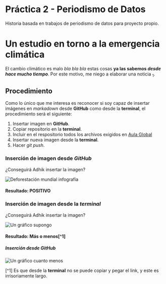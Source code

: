 # Práctica 2 - Periodismo de Datos
Historia basada en trabajos de periodismo de datos para proyecto propio.
# Un estudio en torno a la **emergencia climática**
El cambio climático es malo *bla bla bla* estas cosas **ya las sabemos _desde hace mucho tiempo_**. Por este motivo, me niego a elaborar una noticia <sub>1</sub>.
## Procedimiento
Como lo único que me interesa es reconocer si soy capaz de insertar imágenes en _markadown_ desde **GitHub** como desde la **terminal**, el  procedimiento será el siguiente:
1. Insertar imagen en **GitHub**.
2. Copiar repositorio en la **terminal**.
3. Incluir en el respositorio todos los archivos exigidos en [Aula Global](https://aulaglobal.uc3m.es/mod/assign/view.php?id=3705084)
4. Insertar nueva imagen desde la **terminal**.
5. Hacer *git push*.

### Inserción de imagen desde _GitHub_
¿Conseguirá Adhik insertar la imagen?

![Deforestación mundial infografía](https://camo.githubusercontent.com/3ba13c3f79d78c8c776815ad6a3d4ef6d861c8b41576a3e6e595aa963bf5ceaf/68747470733a2f2f692e70696e696d672e636f6d2f353634782f33392f61312f31642f33396131316464636331383137623166626566666266326566373831396235652e6a7067)

#### Resultado: POSITIVO

### Inserción de imagen desde la *terminal*
¿Conseguirá Adhik insertar la imagen?

![Un gráfico supongo](https://acortar.link/9yTwCX)


#### Resultado: Más o menos[^1]

##### Inserción desde _GitHub_

![Un gráfico cuanto menos](https://camo.githubusercontent.com/40da2634e5d601a393dc195f022c7c790e8afc9a4bf21b794e43f4f144eaecec/68747470733a2f2f7777772e656e6572676961732d72656e6f7661626c65732e636f6d2f6669636865726f656e6572676961732f666f746f732f6167656e64612f6f726967696e616c2f632f636f6265727475726164656c6164656d616e6461323032302e6a7067)

[^1] Es que desde la **terminal** no se puede copiar y pegar el link, y este es irrisoriamente largo.
